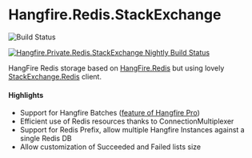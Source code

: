 # Hangfire.Redis.StackExchange

![Build Status](https://ci.appveyor.com/api/projects/status/g3kymrbabl5hifk0/branch/master?svg=true)

[![Hangfire.Private.Redis.StackExchange Nightly Build Status](https://www.myget.org/BuildSource/Badge/Hangfire.Private.Redis.StackExchange?identifier=353f7625-8961-4162-b1b3-bd28373cc4b6)](https://www.myget.org/gallery/Hangfire.Private.Redis.StackExchange)

HangFire Redis storage based on [HangFire.Redis](https://github.com/HangfireIO/Hangfire.Redis/) but using lovely [StackExchange.Redis](https://github.com/StackExchange/StackExchange.Redis) client.

#### Highlights
- Support for Hangfire Batches ([feature of Hangfire Pro](http://hangfire.io/blog/2015/04/17/hangfire-pro-1.2.0-released.html))
- Efficient use of Redis resources thanks to ConnectionMultiplexer
- Support for Redis Prefix, allow multiple Hangfire Instances against a single Redis DB
- Allow customization of Succeeded and Failed lists size

